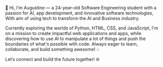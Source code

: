 👋 Hi, I'm Augustine — a 24-year-old Software Engineering student with a passion for AI, app development, and innovative software technologies, With aim of using tech to transform the AI and Business industry.

Currently exploring the worlds of Python, HTML, CSS, and JavaScript, I'm on a mission to create impactful web applications and apps, while discovering how to use AI to manipulate a lot of things and push the boundaries of what's possible with code. Always eager to learn, collaborate, and build something awesome! 💡

Let’s connect and build the future together! 🌐
